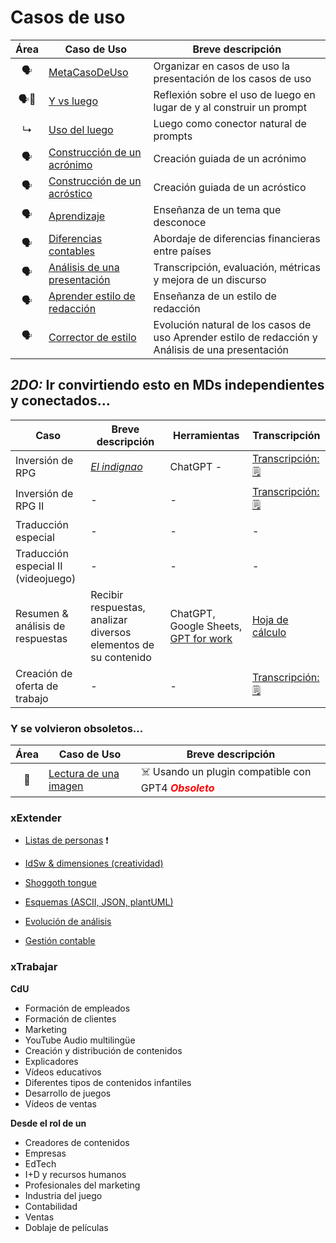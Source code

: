 # Casos de uso

|Área|Caso de Uso|Breve descripción|
|:-:|-|-|
|🗣️|[MetaCasoDeUso](metaCasoDeUso.md)|Organizar en casos de uso la presentación de los casos de uso
|🗣️🧱|[Y vs luego](yvsluego.md)|Reflexión sobre el uso de luego en lugar de y al construir un prompt
|↳|[Uso del luego](https://chat.openai.com/share/8f0c43ff-07be-4d53-93e4-ad79c3f8ab8a)|Luego como conector natural de prompts
|🗣️|[Construcción de un acrónimo](acronimo.md)|Creación guiada de un acrónimo|
|🗣️|[Construcción de un acróstico](acrostico.md)|Creación guiada de un acróstico|
|🗣️|[Aprendizaje](aprendizajeJitanjafora.md)|Enseñanza de un tema que desconoce|
|🗣️|[Diferencias contables](contable.md)|Abordaje de diferencias financieras entre países|
|🗣️|[Análisis de una presentación](analisisDiscurso.md)|Transcripción, evaluación, métricas y mejora de un discurso|
|🗣️|[Aprender estilo de redacción](redactor.md)|Enseñanza de un estilo de redacción|
|🗣️|[Corrector de estilo](correctorEstilo.md)|Evolución natural de los casos de uso Aprender estilo de redacción y Análisis de una presentación 

## *2DO:* Ir convirtiendo esto en MDs independientes y conectados...

|Caso|Breve descripción|Herramientas|Transcripción|
|-|-|-|-|
|Inversión de RPG|[*El indignao*](https://www.youtube.com/watch?v=umCSGBhGynk)|ChatGPT - |[Transcripción: 🗒️](https://chat.openai.com/share/84dbba5b-ae94-4042-9f82-c59da5f5708d)
|Inversión de RPG II|-|-|[Transcripción: 🗒️](https://chat.openai.com/share/c3659718-0f1c-423a-9eec-b2671cb63563)
|Traducción especial|-|-|-|
|Traducción especial II (videojuego)|-|-|-|
|Resumen & análisis de respuestas|Recibir respuestas, analizar diversos elementos de su contenido|ChatGPT, Google Sheets, [GPT for work](https://gptforwork.com/)|[Hoja de cálculo](https://docs.google.com/spreadsheets/d/10ByjpaajfxlpBmXImmQ-wE1TqPYr9FbFr-FiNEkRTB8/edit?usp=sharing)|
|Creación de oferta de trabajo|-|-|[Transcripción: 🗒️](https://chat.openai.com/share/903b886f-449a-4442-85a2-f20e2a7cbc4e)

### Y se volvieron obsoletos...

|Área|Caso de Uso|Breve descripción|
|:-:|-|-|
|🔩|[Lectura de una imagen](https://chat.openai.com/share/b55d8b96-f469-4f8a-966c-a7417af6248b)|☠️ Usando un plugin compatible con GPT4 <font color="red">***Obsoleto***</font>


### xExtender

- [Listas de personas](https://docs.google.com/spreadsheets/d/165DnYz3crJugiWnKrc9OLPECBia9Nkx0u22IZqvdOco/edit?usp=sharing) ❗

- [IdSw & dimensiones (creatividad)](https://chat.openai.com/share/e397db65-985a-4356-9b88-b4d2b3301721)
- [Shoggoth tongue](https://chat.openai.com/share/6ced76cf-ce46-424b-a779-3dc0320b34be)
- [Esquemas (ASCII, JSON, plantUML)](https://chat.openai.com/share/5ca0aa11-da9b-4640-ba3a-1dee13623e79)
- [Evolución de análisis](https://chat.openai.com/share/02a0fddd-807c-4a0e-bb79-367c2660abe4)
- [Gestión contable](https://chat.openai.com/share/a48c35fe-8d01-4bd3-8e78-f1456f18e448)


### xTrabajar

**CdU**

- Formación de empleados 
- Formación de clientes
- Marketing
- YouTube Audio multilingüe
- Creación y distribución de contenidos
- Explicadores
- Vídeos educativos
- Diferentes tipos de contenidos infantiles
- Desarrollo de juegos
- Vídeos de ventas

**Desde el rol de un**

- Creadores de contenidos
- Empresas
- EdTech
- I+D y recursos humanos
- Profesionales del marketing
- Industria del juego
- Contabilidad
- Ventas
- Doblaje de películas